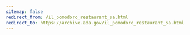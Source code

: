 ```yaml
---
sitemap: false 
redirect_from: /il_pomodoro_restaurant_sa.html 
redirect_to: https://archive.ada.gov/il_pomodoro_restaurant_sa.html 
---
```

